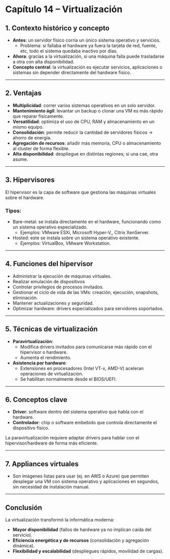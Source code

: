 # Capítulo 14 – Virtualización

## 1. Contexto histórico y concepto

- **Antes**: un servidor físico corría un único sistema operativo y servicios.
  - Problema: si fallaba el hardware ya fuera la tarjeta de red, fuente, etc, todo el sistema quedaba inactivo por días.
- **Ahora**: gracias a la virtualización, si una máquina falla puede trasladarse a otra con alta disponibilidad.
- **Concepto central**: la virtualización es ejecutar servicios, aplicaciones o sistemas sin depender directamente del hardware físico.

---

## 2. Ventajas

- **Multiplicidad**: correr varios sistemas operativos en un solo servidor.
- **Mantenimiento ágil**: levantar un backup o clonar una VM es más rápido que reparar físicamente.
- **Versatilidad**: optimiza el uso de CPU, RAM y almacenamiento en un mismo equipo.
- **Consolidación**: permite reducir la cantidad de servidores físicos → ahorro de energía.
- **Agregación de recursos**: añadir más memoria, CPU o almacenamiento al cluster de forma flexible.
- **Alta disponibilidad**: despliegue en distintas regiones; si una cae, otra asume.

---

## 3. Hipervisores

El hipervisor es la capa de software que gestiona las máquinas virtuales sobre el hardware.

### Tipos:

- Bare-metal: se instala directamente en el hardware, funcionando como un sistema operativo especializado.
  - Ejemplos: VMware ESXi, Microsoft Hyper-V,, Citrix XenServer.
- Hosted: este se instala sobre un sistema operativo existente.
  - Ejemplos: VirtualBox, VMware Workstation.

---

## 4. Funciones del hipervisor

- Administrar la ejecución de máquinas virtuales.
- Realizar emulación de dispositivos
- Controlar privilegios de procesos invitados.
- Gestionar el ciclo de vida de las VMs: creación, ejecución, snapshots, eliminación.
- Mantener actualizaciones y seguridad.
- Optimizar hardware: drivers especializados para servidores soportados.

---

## 5. Técnicas de virtualización

- **Paravirtualización**:
  - Modifica drivers invitados para comunicarse más rápido con el hipervisor o hardware.
  - Aumenta el rendimiento.
- **Asistencia por hardware**:
  - Extensiones en procesadores (Intel VT-x, AMD-V) aceleran operaciones de virtualización.
  - Se habilitan normalmente desde el BIOS/UEFI.

---

## 6. Conceptos clave

- **Driver**: software dentro del sistema operativo que habla con el hardware.
- **Controlador**: chip o software embebido que controla directamente el dispositivo físico.

La paravirtualización requiere adaptar drivers para hablar con el hipervisor/hardware de forma más eficiente.

---

## 7. Appliances virtuales

- Son imágenes listas para usar (ej. en AWS o Azure) que permiten desplegar una VM con sistema operativo y aplicaciones en segundos, sin necesidad de instalación manual.

---

## Conclusión

La virtualización transformó la informática moderna:

- **Mayor disponibilidad** (fallos de hardware ya no implican caída del servicio).
- **Eficiencia energética y de recursos** (consolidación y agregación dinámica).
- **Flexibilidad y escalabilidad** (despliegues rápidos, movilidad de cargas).
